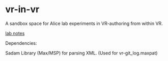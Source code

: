 # vr-in-vr

A sandbox space for Alice lab experiments in VR-authoring from within VR.

[lab notes](https://docs.google.com/document/d/1MZU5C18DSiPRLbh5wNY8UtTYtC_p5_IMgo0V5IIk6MM)

Dependencies:

Sadam Library (Max/MSP) for parsing XML. (Used for vr-git_log.maxpat)